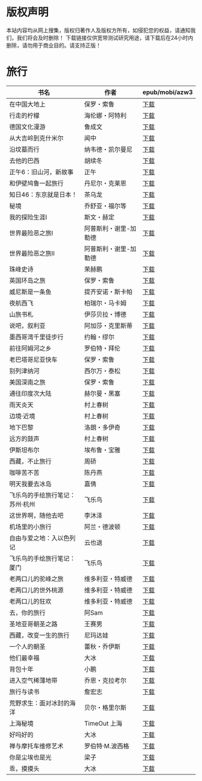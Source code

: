 # 版权声明

本站内容均从网上搜集，版权归著作人及版权方所有，如侵犯您的权益，请通知我们，我们将会及时删除！ 下载链接仅供宽带测试研究用途，请下载后在24小时内删除，请勿用于商业目的。请支持正版！

# 旅行

| 书名 | 作者 | epub/mobi/azw3 |
| --- | --- | --- |
| 在中国大地上 | 保罗・索鲁 | [下载](https://url89.ctfile.com/f/31084289-1375493722-348f90?p=8866) |
| 行走的柠檬 | 海伦娜・阿特利 | [下载](https://url89.ctfile.com/f/31084289-1375501441-318ca9?p=8866) |
| 德国文化漫游 | 鲁成文 | [下载](https://url89.ctfile.com/f/31084289-1357000294-049fc0?p=8866) |
| 从大吉岭到克什米尔 | 闻中 | [下载](https://url89.ctfile.com/f/31084289-1356989050-f11e1a?p=8866) |
| 沿坟墓而行 | 纳韦德・凯尔曼尼 | [下载](https://url89.ctfile.com/f/31084289-1356985387-9a67ee?p=8866) |
| 去他的巴西 | 胡续冬 | [下载](https://url89.ctfile.com/f/31084289-1356982432-70b440?p=8866) |
| 正午6：旧山河，新故事 | 正午 | [下载](https://url89.ctfile.com/f/31084289-1357052929-61e3c3?p=8866) |
| 和伊壁鸠鲁一起旅行 | 丹尼尔・克莱恩 | [下载](https://url89.ctfile.com/f/31084289-1357050787-35640b?p=8866) |
| 知日46：东京就是日本！ | 茶乌龙 | [下载](https://url89.ctfile.com/f/31084289-1357047952-aa1e1c?p=8866) |
| 秘境 | 乔舒亚・福尔等 | [下载](https://url89.ctfile.com/f/31084289-1357046902-607977?p=8866) |
| 我的探险生涯Ⅰ | 斯文・赫定 | [下载](https://url89.ctfile.com/f/31084289-1357046557-b8ceea?p=8866) |
| 世界最险恶之旅Ⅰ | 阿普斯利・谢里-加勒德 | [下载](https://url89.ctfile.com/f/31084289-1357046305-ae2452?p=8866) |
| 世界最险恶之旅Ⅱ | 阿普斯利・谢里-加勒德 | [下载](https://url89.ctfile.com/f/31084289-1357046278-bbd919?p=8866) |
| 珠峰史诗 | 荣赫鹏 | [下载](https://url89.ctfile.com/f/31084289-1357046020-2c19f2?p=8866) |
| 英国环岛之旅 | 保罗・索鲁 | [下载](https://url89.ctfile.com/f/31084289-1357045783-b17647?p=8866) |
| 威尼斯是一条鱼 | 提齐安诺・斯卡帕 | [下载](https://url89.ctfile.com/f/31084289-1357045600-6baa7b?p=8866) |
| 夜航西飞 | 柏瑞尔・马卡姆 | [下载](https://url89.ctfile.com/f/31084289-1357045540-d565b4?p=8866) |
| 山旅书札 | 伊莎贝拉・博德 | [下载](https://url89.ctfile.com/f/31084289-1357045321-ed6a7a?p=8866) |
| 说吧，叙利亚 | 阿加莎・克里斯蒂 | [下载](https://url89.ctfile.com/f/31084289-1357045285-52b913?p=8866) |
| 墨西哥湾千里徒步行 | 约翰・缪尔 | [下载](https://url89.ctfile.com/f/31084289-1357045213-afc460?p=8866) |
| 前往阿姆河之乡 | 罗伯特・拜伦 | [下载](https://url89.ctfile.com/f/31084289-1357045165-8dec7d?p=8866) |
| 老巴塔哥尼亚快车 | 保罗・索鲁 | [下载](https://url89.ctfile.com/f/31084289-1357044976-6ef3d9?p=8866) |
| 别列津纳河 | 西尔万・泰松 | [下载](https://url89.ctfile.com/f/31084289-1357044031-b9b9e2?p=8866) |
| 美国深南之旅 | 保罗・索鲁 | [下载](https://url89.ctfile.com/f/31084289-1357042831-321a12?p=8866) |
| 通往印度次大陆 | 赫尔曼・黑塞 | [下载](https://url89.ctfile.com/f/31084289-1357041697-4eb06c?p=8866) |
| 雨天炎天 | 村上春树 | [下载](https://url89.ctfile.com/f/31084289-1357034113-8c914e?p=8866) |
| 边境·近境 | 村上春树 | [下载](https://url89.ctfile.com/f/31084289-1357033975-46e832?p=8866) |
| 地下巴黎 | 洛朗・多伊奇 | [下载](https://url89.ctfile.com/f/31084289-1357033960-4865f9?p=8866) |
| 远方的鼓声 | 村上春树 | [下载](https://url89.ctfile.com/f/31084289-1357033570-2a737f?p=8866) |
| 伊斯坦布尔 | 埃布鲁・宝雅 | [下载](https://url89.ctfile.com/f/31084289-1357031392-6e01c8?p=8866) |
| 西藏，不止旅行 | 周硚 | [下载](https://url89.ctfile.com/f/31084289-1357029412-ff503b?p=8866) |
| 咖啡苦不苦 | 陈丹燕 | [下载](https://url89.ctfile.com/f/31084289-1357024429-89045d?p=8866) |
| 明天我要去冰岛 | 嘉倩 | [下载](https://url89.ctfile.com/f/31084289-1357023463-46e447?p=8866) |
| 飞乐鸟的手绘旅行笔记：苏州·杭州 | 飞乐鸟 | [下载](https://url89.ctfile.com/f/31084289-1357022653-70c9f2?p=8866) |
| 这世界啊，随他去吧 | 李沐泽 | [下载](https://url89.ctfile.com/f/31084289-1357017355-7f8a21?p=8866) |
| 机场里的小旅行 | 阿兰・德波顿 | [下载](https://url89.ctfile.com/f/31084289-1357016749-ca198e?p=8866) |
| 自由与爱之地：入以色列记 | 云也退 | [下载](https://url89.ctfile.com/f/31084289-1357014499-251f20?p=8866) |
| 飞乐鸟的手绘旅行笔记：厦门 | 飞乐鸟 | [下载](https://url89.ctfile.com/f/31084289-1357013413-f83cc9?p=8866) |
| 老两口儿的驼峰之旅 | 维多利亚・特威德 | [下载](https://url89.ctfile.com/f/31084289-1357013344-7beb9e?p=8866) |
| 老两口儿的世外桃源 | 维多利亚・特威德 | [下载](https://url89.ctfile.com/f/31084289-1357013326-79c181?p=8866) |
| 老两口儿的狂欢 | 维多利亚・特威德 | [下载](https://url89.ctfile.com/f/31084289-1357013329-02ec90?p=8866) |
| 去，你的旅行 | 阿Sam | [下载](https://url89.ctfile.com/f/31084289-1357013356-e5707c?p=8866) |
| 圣地亚哥朝圣之路 | 王赛男 | [下载](https://url89.ctfile.com/f/31084289-1357011304-11a0bb?p=8866) |
| 西藏，改变一生的旅行 | 尼玛达娃 | [下载](https://url89.ctfile.com/f/31084289-1357011040-c11599?p=8866) |
| 一个人的朝圣 | 蕾秋・乔伊斯 | [下载](https://url89.ctfile.com/f/31084289-1357009921-87bfcb?p=8866) |
| 他们最幸福 | 大冰 | [下载](https://url89.ctfile.com/f/31084289-1357009387-6687c1?p=8866) |
| 背包十年 | 小鹏 | [下载](https://url89.ctfile.com/f/31084289-1357008046-5998df?p=8866) |
| 进入空气稀薄地带 | 乔恩・克拉考尔 | [下载](https://url89.ctfile.com/f/31084289-1357007905-b6f9f8?p=8866) |
| 旅行与读书 | 詹宏志 | [下载](https://url89.ctfile.com/f/31084289-1357007485-d3d2c4?p=8866) |
| 荒野求生：面对冰封的海洋 | 贝尔・格里尔斯 | [下载](https://url89.ctfile.com/f/31084289-1357007473-ebc0b0?p=8866) |
| 上海秘境 | TimeOut 上海 | [下载](https://url89.ctfile.com/f/31084289-1357007212-b412d0?p=8866) |
| 好吗好的 | 大冰  | [下载](https://url89.ctfile.com/f/31084289-1357007014-27f7a8?p=8866) |
| 禅与摩托车维修艺术 | 罗伯特·M.波西格 | [下载](https://url89.ctfile.com/f/31084289-1357006678-f38811?p=8866) |
| 你是尘埃也是光 | 梁子 | [下载](https://url89.ctfile.com/f/31084289-1357006552-85666d?p=8866) |
| 乖，摸摸头 | 大冰 | [下载](https://url89.ctfile.com/f/31084289-1357005667-4d1139?p=8866) |

